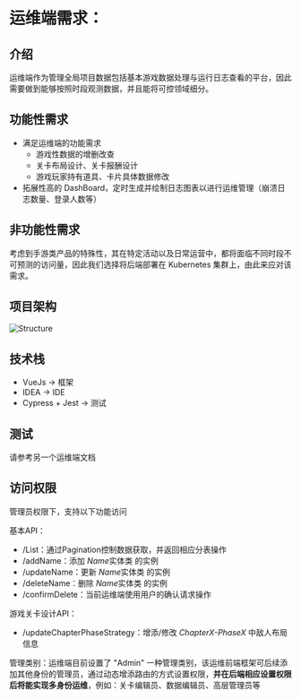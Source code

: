 # **运维端需求**：

## 介绍

运维端作为管理全局项目数据包括基本游戏数据处理与运行日志查看的平台，因此需要做到能够按照时段观测数据，并且能将可控领域细分。

## 功能性需求	

+ 满足运维端的功能需求
  + 游戏性数据的增删改查
  + 关卡布局设计、关卡报酬设计
  + 游戏玩家持有道具、卡片具体数据修改
+ 拓展性高的 DashBoard，定时生成并绘制日志图表以进行运维管理（崩溃日志数量、登录人数等）

## 非功能性需求

考虑到手游类产品的特殊性，其在特定活动以及日常运营中，都将面临不同时段不可预测的访问量，因此我们选择将后端部署在 Kubernetes 集群上，由此来应对该需求。

## 项目架构

![Structure](/doc_client_img1.png)

## 技术栈

+ VueJs -> 框架
+ IDEA -> IDE
+ Cypress + Jest -> 测试

## 测试

请参考另一个运维端文档

## 访问权限

管理员权限下，支持以下功能访问

基本API：

+ /List：通过Pagination控制数据获取，并返回相应分表操作
+ /addName：添加 *Name*实体类 的实例
+ /updateName：更新 *Name*实体类 的实例
+ /deleteName：删除 *Name*实体类 的实例
+ /confirmDelete：当前运维端使用用户的确认请求操作

游戏关卡设计API：

+ /updateChapterPhaseStrategy：增添/修改 *ChapterX-PhaseX* 中敌人布局信息

管理类别：运维端目前设置了 "Admin" 一种管理类别，该运维前端框架可后续添加其他身份的管理员，通过动态增添路由的方式设置权限，**并在后端相应设置权限后将能实现多身份运维**，例如：关卡编辑员、数据编辑员、高层管理员等

